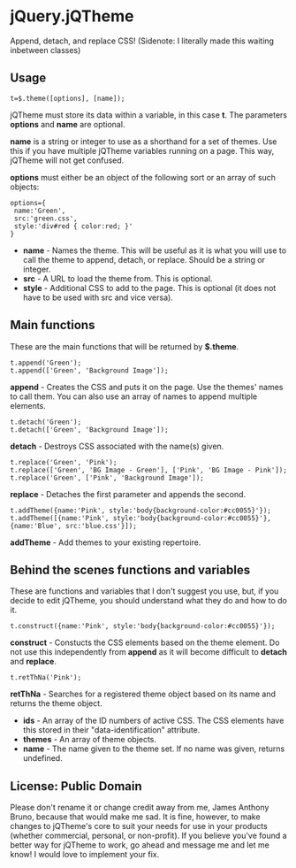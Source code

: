 jQuery.jQTheme
==============

Append, detach, and replace CSS!
(Sidenote: I literally made this waiting inbetween classes)

## Usage

    t=$.theme([options], [name]);
    
jQTheme must store its data within a variable, in this case **t**. The parameters **options** and **name** are optional.

**name** is a string or integer to use as a shorthand for a set of themes. Use this if you have multiple jQTheme variables running on a page. This way, jQTheme will not get confused.

**options** must either be an object of the following sort or an array of such objects:

    options={
     name:'Green',
     src:'green.css',
     style:'div#red { color:red; }'
    }
    
* **name** - Names the theme. This will be useful as it is what you will use to call the theme to append, detach, or replace. Should be a string or integer.
* **src** - A URL to load the theme from. This is optional.
* **style** - Additional CSS to add to the page. This is optional (it does not have to be used with src and vice versa).

## Main functions
These are the main functions that will be returned by **$.theme**.

    t.append('Green');
    t.append(['Green', 'Background Image']);
    
**append** - Creates the CSS and puts it on the page. Use the themes' names to call them. You can also use an array of names to append multiple elements.

    t.detach('Green');
    t.detach(['Green', 'Background Image']);
    
**detach** - Destroys CSS associated with the name(s) given.

    t.replace('Green', 'Pink');
    t.replace(['Green', 'BG Image - Green'], ['Pink', 'BG Image - Pink']);
    t.replace('Green', ['Pink', 'Background Image']);
    
**replace** - Detaches the first parameter and appends the second.

    t.addTheme({name:'Pink', style:'body{background-color:#cc0055}'});
    t.addTheme([{name:'Pink', style:'body{background-color:#cc0055}'}, {name:'Blue', src:'blue.css'}]);
    
**addTheme** - Add themes to your existing repertoire.

## Behind the scenes functions and variables
These are functions and variables that I don't suggest you use, but, if you decide to edit jQTheme, you should understand what they do and how to do it.

    t.construct({name:'Pink', style:'body{background-color:#cc0055}'});
    
**construct** - Constucts the CSS elements based on the theme element. Do not use this independently from **append** as it will become difficult to **detach** and **replace**.

    t.retThNa('Pink');
    
**retThNa** - Searches for a registered theme object based on its name and returns the theme object.

* **ids** - An array of the ID numbers of active CSS. The CSS elements have this stored in their "data-identification" attribute.
* **themes** - An array of theme objects.
* **name** - The name given to the theme set. If no name was given, returns undefined.

## License: Public Domain
Please don't rename it or change credit away from me, James Anthony Bruno, because that would make me sad. It is fine, however, to make changes to jQTheme's core to suit your needs for use in your products (whether commercial, personal, or non-profit). If you believe you've found a better way for jQTheme to work, go ahead and message me and let me know! I would love to implement your fix.
